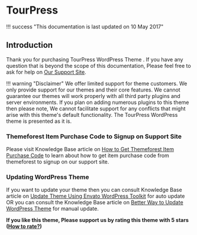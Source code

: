 # TourPress

!!! success "This documentation is last updated on 10 May 2017"

## Introduction
Thank you for purchasing TourPress WordPress Theme . If you have any question that is beyond the scope of this documentation, Please feel free to ask for help on [Our Support Site](https://support.inspirythemes.com/).

!!! warning "Disclaimer"
    We offer limited support for theme customers. We only provide support for our themes and their core features. We cannot guarantee our themes will work properly with all third party plugins and server environments. If you plan on adding numerous plugins to this theme then please note, We cannot facilitate support for any conflicts that might arise with this theme's default functionality. The TourPress WordPress theme is presented as it is.

### Themeforest Item Purchase Code to Signup on Support Site
Please visit Knowledge Base article on [How to Get Themeforest Item Purchase Code](https://support.inspirythemes.com/knowledgebase/how-to-get-themeforest-item-purchase-code/) to learn about how to get item purchase code from themeforest to signup on our support site.

### Updating WordPress Theme
If you want to update your theme then you can consult Knowledge Base article on [Update Theme Using Envato WordPress Toolkit](https://support.inspirythemes.com/knowledgebase/update-theme-using-envato-wordpress-toolkit/) for auto update OR you can consult the Knowledge Base article on [Better Way to Update WordPress Theme](https://support.inspirythemes.com/knowledgebase/better-way-to-update-wordpress-theme/) for manual update.

**If you like this theme, Please support us by rating this theme with 5 stars ([How to rate?](img/how-to-rate-theme.png))**